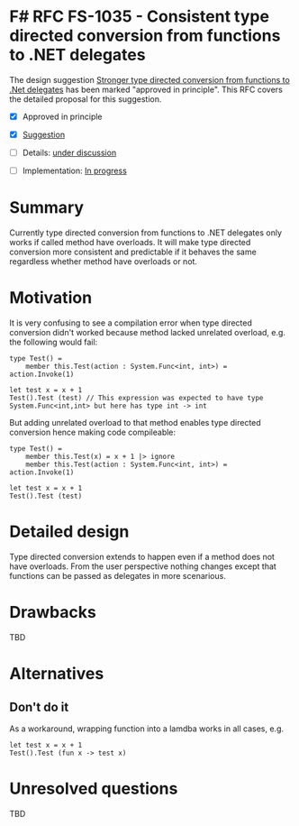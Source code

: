 # F# RFC FS-1035 - Consistent type directed conversion from functions to .NET delegates

The design suggestion [Stronger type directed conversion from functions to .Net delegates](https://github.com/fsharp/fslang-suggestions/issues/248) has been marked "approved in principle".
This RFC covers the detailed proposal for this suggestion.

* [x] Approved in principle
* [x] [Suggestion](https://github.com/fsharp/fslang-suggestions/issues/248)
* [ ] Details: [under discussion](https://github.com/fsharp/FSharpLangDesign/issues/FILL-ME-IN)
* [ ] Implementation: [In progress](https://github.com/Microsoft/visualfsharp/pull/FILL-ME-IN)


# Summary
[summary]: #summary

Currently type directed conversion from functions to .NET delegates only works if called method have overloads.
It will make type directed conversion more consistent and predictable if it behaves the same
regardless whether method have overloads or not.

# Motivation
[motivation]: #motivation

It is very confusing to see a compilation error when type directed conversion didn't worked because method lacked unrelated overload,
e.g. the following would fail:
```F#
type Test() =
    member this.Test(action : System.Func<int, int>) = action.Invoke(1)

let test x = x + 1
Test().Test (test) // This expression was expected to have type System.Func<int,int> but here has type int -> int
```

But adding unrelated overload to that method enables type directed conversion hence making code compileable:
```F#
type Test() =
    member this.Test(x) = x + 1 |> ignore
    member this.Test(action : System.Func<int, int>) = action.Invoke(1)

let test x = x + 1
Test().Test (test)
```

# Detailed design
[design]: #detailed-design

Type directed conversion extends to happen even if a method does not have overloads.
From the user perspective nothing changes except that functions can be passed as delegates in more scenarious.

# Drawbacks
[drawbacks]: #drawbacks

TBD

# Alternatives
[alternatives]: #alternatives

## Don't do it
As a workaround, wrapping function into a lamdba works in all cases, e.g.
```F#
let test x = x + 1
Test().Test (fun x -> test x)
```

# Unresolved questions
[unresolved]: #unresolved-questions

TBD
